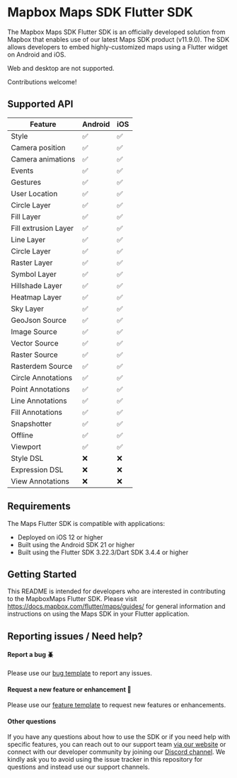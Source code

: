 # Mapbox Maps SDK Flutter SDK

The Mapbox Maps SDK Flutter SDK is an officially developed solution from Mapbox that enables use of our latest Maps SDK product (v11.9.0). The SDK allows developers to embed highly-customized maps using a Flutter widget on Android and iOS.

Web and desktop are not supported. 

Contributions welcome!

## Supported API

| Feature | Android            | iOS |
| ------ |--------------------| -- |
| Style | :white_check_mark: | :white_check_mark: |
| Camera position | :white_check_mark: | :white_check_mark: |
| Camera animations | :white_check_mark: | :white_check_mark: |
| Events | :white_check_mark: | :white_check_mark: |
| Gestures | :white_check_mark: | :white_check_mark: |
| User Location | :white_check_mark: | :white_check_mark: |
| Circle Layer | :white_check_mark: | :white_check_mark: |
| Fill Layer | :white_check_mark: | :white_check_mark: |
| Fill extrusion Layer | :white_check_mark: | :white_check_mark: |
| Line Layer | :white_check_mark: | :white_check_mark: |
| Circle Layer | :white_check_mark: | :white_check_mark: |
| Raster Layer  | :white_check_mark: | :white_check_mark: |
| Symbol Layer | :white_check_mark: | :white_check_mark: |
| Hillshade Layer | :white_check_mark: | :white_check_mark: |
| Heatmap Layer   | :white_check_mark: | :white_check_mark: |
| Sky Layer | :white_check_mark: | :white_check_mark: |
| GeoJson Source  | :white_check_mark: | :white_check_mark: |
| Image Source   | :white_check_mark: | :white_check_mark: |
| Vector Source   | :white_check_mark: | :white_check_mark: |
| Raster Source  | :white_check_mark: | :white_check_mark: |
| Rasterdem Source  | :white_check_mark: | :white_check_mark: |
| Circle Annotations | :white_check_mark: | :white_check_mark: |
| Point Annotations | :white_check_mark: | :white_check_mark: |
| Line Annotations | :white_check_mark: | :white_check_mark: |
| Fill Annotations | :white_check_mark: | :white_check_mark: |
| Snapshotter | :white_check_mark: | :white_check_mark: |
| Offline | :white_check_mark: | :white_check_mark: |
| Viewport | :white_check_mark: | :white_check_mark: |
| Style DSL   | :x:                | :x: |
| Expression DSL   | :x:                | :x: |
| View Annotations   | :x:                | :x: |

## Requirements

The Maps Flutter SDK is compatible with applications:

- Deployed on iOS 12 or higher
- Built using the Android SDK 21 or higher
- Built using the Flutter SDK 3.22.3/Dart SDK 3.4.4 or higher

## Getting Started

This README is intended for developers who are interested in contributing to the MapboxMaps Flutter SDK. Please visit https://docs.mapbox.com/flutter/maps/guides/ for general information and instructions on using the Maps SDK in your Flutter application.

## Reporting issues / Need help?

#### Report a bug :beetle:
Please use our [bug template](https://github.com/mapbox/mapbox-maps-flutter/issues/new?labels=bug%20%3Abeetle%3A&template=bug.md) to report any issues.

#### Request a new feature or enhancement :green_apple:
Please use our [feature template](https://github.com/mapbox/mapbox-maps-flutter/issues/new?labels=feature%20%3Agreen_apple%3A&template=feature.md) to request new features or enhancements.

#### Other questions
If you have any questions about how to use the SDK or if you need help with specific features, you can reach out to our support team [via our website](https://docs.mapbox.com/help/) or connect with our developer community by joining our [Discord channel](https://discord.gg/UshjQYyDFw). We kindly ask you to avoid using the issue tracker in this repository for questions and instead use our support channels.
